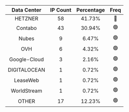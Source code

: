 | Data Center | IP Count | Percentage | Freq |
|:------------:|:--------:|:-----------:|:-----:|
| HETZNER | 58 | 41.73% | 🔴 |
| Contabo | 43 | 30.94% | 🟢 |
| Nubes | 9 | 6.47% | 🟢 |
| OVH | 6 | 4.32% | 🟢 |
| Google-Cloud | 3 | 2.16% | 🟢 |
| DIGITALOCEAN | 1 | 0.72% | 🟢 |
| LeaseWeb | 1 | 0.72% | 🟢 |
| WorldStream | 1 | 0.72% | 🟢 |
| OTHER | 17 | 12.23% | 🟢 |